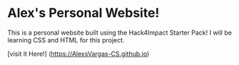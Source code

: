 # Alex's Personal Website!
This is a personal website built using the Hack4Impact Starter Pack!
I will be learning CSS and HTML for this project. 

[visit it Here!] (https://AlexsVargas-CS.github.io)

